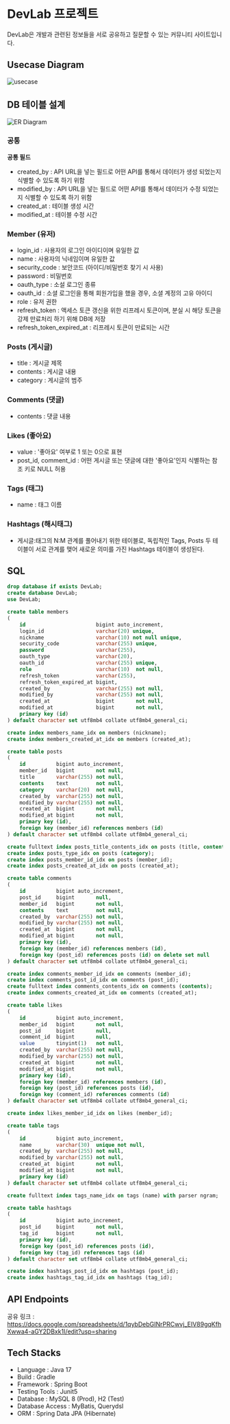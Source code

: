 # DevLab 프로젝트

DevLab은 개발과 관련된 정보들을 서로 공유하고 질문할 수 있는 커뮤니티 사이트입니다.

## Usecase Diagram

![usecase](document/usecase.svg)

## DB 테이블 설계

![ER Diagram](document/erd.svg)

### 공통

**공통 필드**
- created_by : API URL을 넣는 필드로 어떤 API를 통해서 데이터가 생성 되었는지 식별할 수 있도록 하기 위함
- modified_by : API URL을 넣는 필드로 어떤 API를 통해서 데이터가 수정 되었는지 식별할 수 있도록 하기 위함
- created_at : 테이블 생성 시간
- modified_at : 테이블 수정 시간

### Member (유저)

- login_id : 사용자의 로그인 아이디이며 유일한 값
- name : 사용자의 닉네임이며 유일한 값
- security_code : 보안코드 (아이디/비밀번호 찾기 시 사용)
- password : 비밀번호
- oauth_type : 소설 로그인 종류
- oauth_id : 소셜 로그인을 통해 회원가입을 했을 경우, 소셜 계정의 고유 아이디
- role : 유저 권한
- refresh_token : 액세스 토큰 갱신을 위한 리프레시 토큰이며, 분실 시 해당 토큰을 강제 만료처리 하기 위해 DB에 저장
- refresh_token_expired_at : 리프레시 토큰이 만료되는 시간

### Posts (게시글)

- title : 게시글 제목
- contents : 게시글 내용
- category : 게시글의 범주

### Comments (댓글)

- contents : 댓글 내용

### Likes (좋아요)

- value : '좋아요' 여부로 1 또는 0으로 표현
- post_id, comment_id : 어떤 게시글 또는 댓글에 대한 '좋아요'인지 식별하는 참조 키로 NULL 허용

### Tags (태그)

- name : 태그 이름

### Hashtags (해시태그)

- 게시글:태그의 N:M 관계를 풀어내기 위한 테이블로, 독립적인 Tags, Posts 두 테이블이 서로 관계를 맺어 새로운 의미를 가진 Hashtags 테이블이 생성된다. 

## SQL

```sql
drop database if exists DevLab;
create database DevLab;
use DevLab;

create table members
(
    id                       bigint auto_increment,
    login_id                 varchar(20) unique,
    nickname                 varchar(10) not null unique,
    security_code            varchar(255) unique,
    password                 varchar(255),
    oauth_type               varchar(20),
    oauth_id                 varchar(255) unique,
    role                     varchar(10)  not null,
    refresh_token            varchar(255),
    refresh_token_expired_at bigint,
    created_by               varchar(255) not null,
    modified_by              varchar(255) not null,
    created_at               bigint       not null,
    modified_at              bigint       not null,
    primary key (id)
) default character set utf8mb4 collate utf8mb4_general_ci;

create index members_name_idx on members (nickname);
create index members_created_at_idx on members (created_at);

create table posts
(
    id          bigint auto_increment,
    member_id   bigint       not null,
    title       varchar(255) not null,
    contents    text         not null,
    category    varchar(20)  not null,
    created_by  varchar(255) not null,
    modified_by varchar(255) not null,
    created_at  bigint       not null,
    modified_at bigint       not null,
    primary key (id),
    foreign key (member_id) references members (id)
) default character set utf8mb4 collate utf8mb4_general_ci;

create fulltext index posts_title_contents_idx on posts (title, contents) with parser ngram;
create index posts_type_idx on posts (category);
create index posts_member_id_idx on posts (member_id);
create index posts_created_at_idx on posts (created_at);

create table comments
(
    id          bigint auto_increment,
    post_id     bigint       null,
    member_id   bigint       not null,
    contents    text         not null,
    created_by  varchar(255) not null,
    modified_by varchar(255) not null,
    created_at  bigint       not null,
    modified_at bigint       not null,
    primary key (id),
    foreign key (member_id) references members (id),
    foreign key (post_id) references posts (id) on delete set null
) default character set utf8mb4 collate utf8mb4_general_ci;

create index comments_member_id_idx on comments (member_id);
create index comments_post_id_idx on comments (post_id);
create fulltext index comments_contents_idx on comments (contents);
create index comments_created_at_idx on comments (created_at);

create table likes
(
    id          bigint auto_increment,
    member_id   bigint       not null,
    post_id     bigint       null,
    comment_id  bigint       null,
    value       tinyint(1)   not null,
    created_by  varchar(255) not null,
    modified_by varchar(255) not null,
    created_at  bigint       not null,
    modified_at bigint       not null,
    primary key (id),
    foreign key (member_id) references members (id),
    foreign key (post_id) references posts (id),
    foreign key (comment_id) references comments (id)
) default character set utf8mb4 collate utf8mb4_general_ci;

create index likes_member_id_idx on likes (member_id);

create table tags
(
    id          bigint auto_increment,
    name        varchar(30)  unique not null,
    created_by  varchar(255) not null,
    modified_by varchar(255) not null,
    created_at  bigint       not null,
    modified_at bigint       not null,
    primary key (id)
) default character set utf8mb4 collate utf8mb4_general_ci;

create fulltext index tags_name_idx on tags (name) with parser ngram;

create table hashtags
(
    id          bigint auto_increment,
    post_id     bigint       not null,
    tag_id      bigint       not null,
    primary key (id),
    foreign key (post_id) references posts (id),
    foreign key (tag_id) references tags (id)
) default character set utf8mb4 collate utf8mb4_general_ci;

create index hashtags_post_id_idx on hashtags (post_id);
create index hashtags_tag_id_idx on hashtags (tag_id);
```

## API Endpoints

공유 링크 : https://docs.google.com/spreadsheets/d/1qybDebGINrPRCwvj_EIV89gqKfhXwwa4-aGY2DBxk1I/edit?usp=sharing

## Tech Stacks

- Language : Java 17
- Build : Gradle
- Framework : Spring Boot
- Testing Tools : Junit5
- Database : MySQL 8 (Prod), H2 (Test)
- Database Access : MyBatis, Querydsl
- ORM : Spring Data JPA (Hibernate)

